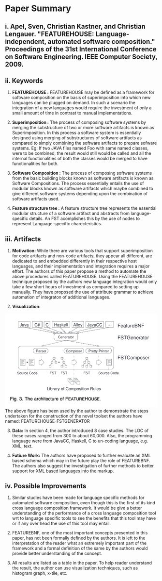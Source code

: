 # Paper Summary
## i. Apel, Sven, Christian Kastner, and Christian Lengauer. "FEATUREHOUSE: Language-independent, automated software composition." Proceedings of the 31st International Conference on Software Engineering. IEEE Computer Society, 2009.

## ii. Keywords

1. **FEATUREHOUSE :** FEATUREHOUSE may be defined as a framework for software composition on the basis of superimposition into which new languages can be plugged on demand. In such a scenario the integration of a new languages would require the investment of only a small amount of time in contrast to manual implementations.

2. **Superimposition :** The process of composing software systems by merging the substructure of two or more software artifacts is known as Superimposition. In this process a software system is essentially designed using merging of substructures of software artifacts as compared to simply combining the software artifacts to prepare sofware systems. Eg: If two JAVA files named Foo with same named classes, were to be combined, the result would still would be called and all the internal functionalities of both the classes would be merged to have functionalities for both.

3. **Software Composition :** The process of composing software systems from the basic building blocks known as software artifacts is known as Software Compositions. The process essentially entails the use of modular blocks known as software artifacts which maybe combined to give different software systems depending upon the combination of software artifacts used.

4. **Feature structure tree :** A feature structure tree represents the essential modular structure of a software artifact and abstracts from language-specific details. An FST acomplishes this by the use of nodes to represent Language-specific charecteristics.


## iii. Artifacts

1. **Motivation:** While there are various tools that support superimposition for code artifacts and non-code artifacts, they appear all different, are dedicated to and embedded differently in their respective host languages, and their implementation and integration requires a major effort. The authors of this paper propose a method to automate the above procedures called FEATUREHOUSE. Using the FEATUREHOUSE technique proposed by the authors new language integration would only take a few short hours of investment as compared to setting up manually. They have proposed the use of attribute grammar to achieve automation of integraton of additional languages.

2. **Visualization:** 

![visualization](./img/img.png)
The above figure has been used by the author to demonstrate the steps undertaken for the construction of the novel toolset the authors have named: FEATUREHOUSE-FSTGENERATOR

3. **Data:** 
In section 4, the author introduced 8 case studies. The LOC of these cases ranged from 300 to about 60,000. Also, the programming language were from JavaCC, Haskell, C to un-coding language, e.g. XML, text.	
    
4. **Futiure Work:** 
The authors have proposed to further evaluate an XML based schema which may in the future play the role of FEATUREBNF. The authors also suggest the investigation of further methods to better support for XML based languages into the markup.

## iv. Possible Improvements

1. Similar studies have been made for language specific methods for automated software composition, even though this is the first of its kind cross language composition framework. It would be give a better understanding of the performance of a cross language composition tool wrt to language specific tools to see the benefits that this tool may have or if any over head the use of this tool may entail.

2. FEATUREBNF, one of the most important concepts presented in this paper, has not been formally defined by the authors. It is left to the interpretation of the reader what an extremely important part of the framework and a formal definition of the same by the authors would provide better understanding of the concept.

3. All results are listed as a table in the paper. To help reader understand the result, the author can use visualization techniques, such as histogram graph, x-tile, etc.
